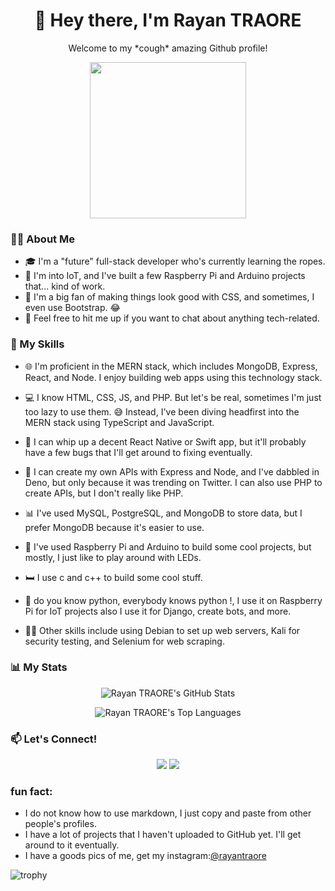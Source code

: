 <div align="center">
  <h1>👋 Hey there, I'm Rayan TRAORE</h1>
  <p>Welcome to my *cough* amazing Github profile!</p>
  <img src="https://media.giphy.com/media/JIX9t2j0ZTN9S/giphy.gif" width="250" />
</div>

<h3>👨‍💻 About Me</h3>

- 🎓 I'm a "future" full-stack developer who's currently learning the ropes.
- 🤖 I'm into IoT, and I've built a few Raspberry Pi and Arduino projects that... kind of work.
- 🎨 I'm a big fan of making things look good with CSS, and sometimes, I even use Bootstrap. 😂
- 💬 Feel free to hit me up if you want to chat about anything tech-related.

<h3>🚀 My Skills</h3>


- 🌐 I'm proficient in the MERN stack, which includes MongoDB, Express, React, and Node. I enjoy building web apps using this technology stack.
- 💻 I know HTML, CSS, JS, and PHP. But let's be real, sometimes I'm just too lazy to use them. 😅 Instead, I've been diving headfirst into the MERN stack using TypeScript and JavaScript. 
- 📱 I can whip up a decent React Native or Swift app, but it'll probably have a few bugs that I'll get around to fixing eventually.
- 🦾 I can create my own APIs with Express and Node, and I've dabbled in Deno, but only because it was trending on Twitter. I can also use PHP to create APIs, but I don't really like PHP. 
- 📊 I've used MySQL, PostgreSQL, and MongoDB to store data,  but I prefer MongoDB because it's easier to use.
- 🤖 I've used Raspberry Pi and Arduino to build some cool projects, but mostly, I just like to play around with LEDs.
- 🛏️ I use c and c++ to build some cool stuff. 
- 🐍 do you know python, everybody knows python !, I use it on Raspberry Pi for IoT projects also I use it for Django, create bots, and more.

- 🤷‍♂️ Other skills include using Debian to set up web servers, Kali for security testing, and Selenium for web scraping.


<!-- <h3>You know what?</h3>
++++++++++
- I didn't do all this alone! I had a lot of help from my good friend, Google. 😅 -->

<h3>📊 My Stats</h3>

<p align="center">
  <img src="https://github-readme-stats.vercel.app/api?username=rayantProject&show_icons=true&theme=dark" alt="Rayan TRAORE's GitHub Stats" />
</p>

<p align="center">
  <img src="https://github-readme-stats.vercel.app/api/top-langs/?username=rayantProject&layout=compact&theme=dark&hide_progress=true&langs_count=10" alt="Rayan TRAORE's Top Languages" />
</p>

<h3>📫 Let's Connect!</h3>

<p align="center">
  <a href="https://www.linkedin.com/in/rayan-traore-31094b16b/"><img src="https://img.shields.io/badge/-Rayan%20TRAORE-blue?style=flat-square&logo=Linkedin&logoColor=white"/></a>
  <a href="mailto:rayan.traore03@gmail.com"><img src="https://img.shields.io/badge/-rayan.traore03@gmail.com-blue?style=flat-square&logo=Gmail&logoColor=white"/></a>
</p>

<h3>
  fun fact: 
</h3>


- I do not know how to use markdown, I just copy and paste from other people's profiles. 
- I have a lot of projects that I haven't uploaded to GitHub yet. I'll get around to it eventually.
- I have a goods pics of me, get my instagram:[@rayantraore](https://www.instagram.com/rayantraore/)

![trophy](https://github-profile-trophy.vercel.app/?username=rayantProject&theme=onedark)

